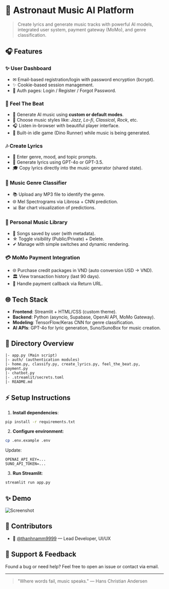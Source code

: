 # 🌌 Astronaut Music AI Platform

> Create lyrics and generate music tracks with powerful AI models, integrated user system, payment gateway (MoMo), and genre classification.

## 🎧 Features

### ✨ User Dashboard
- ✉ Email-based registration/login with password encryption (bcrypt).
- ✨ Cookie-based session management.
- 🚀 Auth pages: Login / Register / Forgot Password.

### 🎵 Feel The Beat
- 🎨 Generate AI music using **custom or default modes**.
- 🌌 Choose music styles like: *Jazz*, *Lo-fi*, *Classical*, *Rock*, etc.
- 🎧 Listen in-browser with beautiful player interface.
- 🚀 Built-in idle game (Dino Runner) while music is being generated.

### 🎶 Create Lyrics
- 🎤 Enter genre, mood, and topic prompts.
- 🤖 Generate lyrics using GPT-4o or GPT-3.5.
- 🎓 Copy lyrics directly into the music generator (shared state).

### 🎤 Music Genre Classifier
- 📚 Upload any MP3 file to identify the genre.
- 🌐 Mel Spectrograms via Librosa + CNN prediction.
- 📊 Bar chart visualization of predictions.

### 📆 Personal Music Library
- 💼 Songs saved by user (with metadata).
- ☆ Toggle visibility (Public/Private) + Delete.
- ✔ Manage with simple switches and dynamic rendering.

### 💳 MoMo Payment Integration
- 🌐 Purchase credit packages in VND (auto conversion USD → VND).
- 🏛️ View transaction history (last 90 days).
- 🌟 Handle payment callback via Return URL.

## 🌐 Tech Stack
- **Frontend**: Streamlit + HTML/CSS (custom theme).
- **Backend**: Python (asyncio, Supabase, OpenAI API, MoMo Gateway).
- **Modeling**: TensorFlow/Keras CNN for genre classification.
- **AI APIs**: GPT-4o for lyric generation, Suno/SunoBox for music creation.

## 📑 Directory Overview
```
|- app.py (Main script)
|- auth/ (authentication modules)
|- home.py, classify.py, create_lyrics.py, feel_the_beat.py, payment.py
|- chatbot.py
|- .streamlit/secrets.toml
|- README.md
```

## ⚡ Setup Instructions

1. **Install dependencies**:
```bash
pip install -r requirements.txt
```
2. **Configure environment**:
```bash
cp .env.example .env
```
Update:
```
OPENAI_API_KEY=...
SUNO_API_TOKEN=...
```
3. **Run Streamlit**:
```bash
streamlit run app.py
```

## ✨ Demo
![Screenshot](https://i.imgur.com/vzl5Tex.png)

## 🚀 Contributors
- 🔹 [@thanhnamm9999](mailto:thanhnamm9999@gmail.com) — Lead Developer, UI/UX

## 🎁 Support & Feedback
Found a bug or need help? Feel free to open an issue or contact via email.

---

> "Where words fail, music speaks." — Hans Christian Andersen

